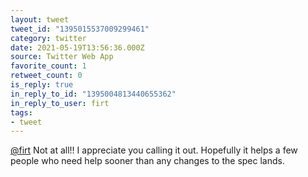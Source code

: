 ```yaml
---
layout: tweet
tweet_id: "1395015537009299461"
category: twitter
date: 2021-05-19T13:56:36.000Z
source: Twitter Web App
favorite_count: 1
retweet_count: 0
is_reply: true
in_reply_to_id: "1395004813440655362"
in_reply_to_user: firt
tags:
- tweet
---
```


[@firt](https://twitter.com/@firt) Not at all!! I appreciate you calling it out. Hopefully it helps a few people who need help sooner than any changes to the spec lands.
